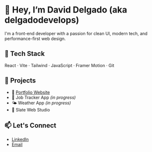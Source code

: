 # 👋 Hey, I’m David Delgado (aka delgadodevelops)

I'm a front-end developer with a passion for clean UI, modern tech, and performance-first web design.

## 🧰 Tech Stack
React · Vite · Tailwind · JavaScript · Framer Motion · Git

## 🚀 Projects
- 🔗 [Portfolio Website](https://your-portfolio-link.com)
- 🧾 Job Tracker App *(in progress)*
- 🌤️ Weather App *(in progress)*
- 🧩 Slate Web Studio

## 📫 Let's Connect
- [LinkedIn](https://linkedin.com/in/yourname)
- [Email](mailto:youremail@example.com)

